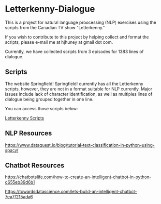 # Letterkenny-Dialogue

This is a project for natural language proocessing (NLP) exercises using the scripts from the Canadian TV show "Letterkenny." 

If you wish to contribute to this project by helping collect and format the scripts, please e-mail me at hjhuney at gmail dot com. 

Currently, we have collected scripts from 3 episodes for 1383 lines of dialogue. 


## Scripts

The website Springfield! Springfield! currently has all the Letterkenny scripts, however, they are not in a format suitable for NLP currently. Major issues include lack of character identification, as well as multiples lines of dialogue being grouped together in one line. 

You can access those scripts below:

[Letterkenny Scripts](https://www.springfieldspringfield.co.uk/episode_scripts.php?tv-show=letterkenny-2016)

## NLP Resources

https://www.dataquest.io/blog/tutorial-text-classification-in-python-using-spacy/


## Chatbot Resources
https://chatbotslife.com/how-to-create-an-intelligent-chatbot-in-python-c655eb39d6b1

https://towardsdatascience.com/lets-build-an-intelligent-chatbot-7ea7f215ada6

